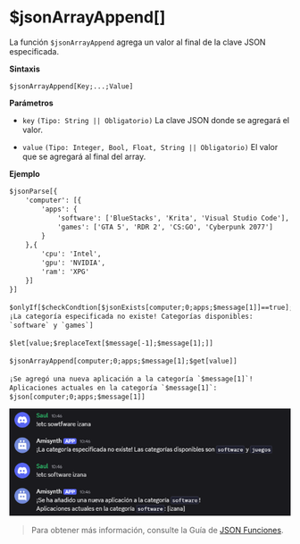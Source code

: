 
# $jsonArrayAppend[]
La función `$jsonArrayAppend` agrega un valor al final de la clave JSON especificada.  

**Sintaxis**  
```plaintext
$jsonArrayAppend[Key;...;Value]
```

**Parámetros**  
- `key` `(Tipo: String || Obligatorio)` La clave JSON donde se agregará el valor.  

- `value` `(Tipo: Integer, Bool, Float, String || Obligatorio)` El valor que se agregará al final del array.  

**Ejemplo**  
```plaintext
$jsonParse[{
    'computer': [{
        'apps': {
            'software': ['BlueStacks', 'Krita', 'Visual Studio Code'],
            'games': ['GTA 5', 'RDR 2', 'CS:GO', 'Cyberpunk 2077']
        }
    },{
        'cpu': 'Intel',
        'gpu': 'NVIDIA',
        'ram': 'XPG'
    }]
}]

$onlyIf[$checkCondtion[$jsonExists[computer;0;apps;$message[1]]==true];¡La categoría especificada no existe! Categorías disponibles: `software` y `games`]

$let[value;$replaceText[$message[-1];$message[1];]]

$jsonArrayAppend[computer;0;apps;$message[1];$get[value]]

¡Se agregó una nueva aplicación a la categoría `$message[1]`!  
Aplicaciones actuales en la categoría `$message[1]`: $json[computer;0;apps;$message[1]]
```  

![alt text](image-47.png)




> Para obtener más información, consulte la Guía de [JSON Funciones](../gen/json.md).
